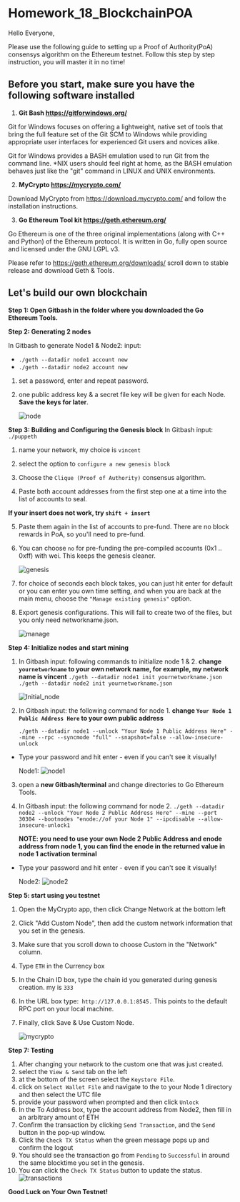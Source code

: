 # Homework_18_BlockchainPOA

Hello Everyone,

Please use the following guide to setting up a Proof of Authority(PoA) consensys algorithm on the Ethereum testnet.
Follow this step by step instruction, you will master it in no time!

## Before you start, make sure you have the following software installed

1. **Git Bash https://gitforwindows.org/**

Git for Windows focuses on offering a lightweight, native set of tools that bring the full feature set of the Git SCM to Windows while providing appropriate user interfaces for experienced Git users and novices alike.

Git for Windows provides a BASH emulation used to run Git from the command line. *NIX users should feel right at home, as the BASH emulation behaves just like the "git" command in LINUX and UNIX environments.


2. **MyCrypto https://mycrypto.com/**

Download MyCrypto from https://download.mycrypto.com/ and follow the installation instructions.

3. **Go Ethereum Tool kit https://geth.ethereum.org/**

Go Ethereum is one of the three original implementations (along with C++ and Python) of the Ethereum protocol. It is written in Go, fully open source and licensed under the GNU LGPL v3.

Please refer to https://geth.ethereum.org/downloads/ scroll down to stable release and download Geth & Tools.

## Let's build our own blockchain

**Step 1: Open Gitbash in the folder where you downloaded the Go Ethereum Tools.**

**Step 2: Generating 2 nodes**

In Gitbash to generate Node1 & Node2:
input:
* `./geth --datadir node1 account new`
* `./geth --datadir node2 account new`
1. set a password, enter and repeat password.
2. one public address key & a secret file key will be given for each Node. **Save the keys for later**.

    ![node](/Screenshots/Node.png)

**Step 3: Building and Configuring the Genesis block**
In Gitbash input: `./puppeth`
1. name your network, my choice is `vincent`

2. select the option to `configure a new genesis block`

3. Choose the `Clique (Proof of Authority)` consensus algorithm.

4. Paste both account addresses from the first step one at a time into the list of accounts to seal.

**If your insert does not work, try `shift + insert`**

5. Paste them again in the list of accounts to pre-fund. There are no block rewards in PoA, so you'll need to pre-fund.

6. You can choose `no` for pre-funding the pre-compiled accounts (0x1 .. 0xff) with wei. This keeps the genesis cleaner.

    ![genesis](/Screenshots/Genesis_Block_config.png)

7. for choice of seconds each block takes, you can just hit enter for default or you can enter you own time setting, and when you are back at the main menu, choose the `"Manage existing genesis"` option.

8. Export genesis configurations. This will fail to create two of the files, but you only need networkname.json.

    ![manage](/Screenshots/manage_and_export.png)

**Step 4: Initialize nodes and start mining**
1. In Gitbash input: following commands to initialize node 1 & 2.
**change `yournetworkname` to your own network name, for example, my network name is vincent**
`./geth --datadir node1 init yournetworkname.json`
`./geth --datadir node2 init yournetworkname.json`

    ![Initial_node](/Screenshots/Initial_node.png)

2. In Gitbash input: the following command for node 1.
**change `Your Node 1 Public Address Here` to your own public address**

    `./geth --datadir node1 --unlock "Your Node 1 Public Address Here" --mine --rpc --syncmode "full" --snapshot=false --allow-insecure-unlock`

* Type your password and hit enter - even if you can't see it visually!

    Node1:
    ![node1](/Screenshots/node1.png)

3. open a **new Gitbash/terminal** and change directories to Go Ethereum Tools.

4. In Gitbash input: the following command for node 2.
    `./geth --datadir node2 --unlock "Your Node 2 Public Address Here" --mine --port 30304 --bootnodes "enode://of your Node 1" --ipcdisable --allow-insecure-unlock1`

    **NOTE: you need to use your own Node 2 Public Address and enode address from node 1, you can find the enode in the returned value in node 1 activation terminal**
* Type your password and hit enter - even if you can't see it visually!

    Node2:
    ![node2](/Screenshots/node2.png)


**Step 5: start using you testnet**

1. Open the MyCrypto app, then click Change Network at the bottom left

2. Click "Add Custom Node", then add the custom network information that you set in the genesis.

3. Make sure that you scroll down to choose Custom in the "Network" column.

4. Type `ETH` in the Currency box

5. In the Chain ID box, type the chain id you generated during genesis creation. my is `333`

6. In the URL box type:` http://127.0.0.1:8545.` This points to the default RPC port on your local machine.

7. Finally, click Save & Use Custom Node.

    ![mycrypto](/Screenshots/mycrypto_setup.png)


**Step 7: Testing**
1. After changing your network to the custom one that was just created.
2. select the `View & Send` tab on the left 
3. at the bottom of the screen select the `Keystore File`.
4. click on `Select Wallet File` and navigate to the to your Node 1 directory and then select the UTC file
5. provide your password when prompted and then click `Unlock`
6. In the To Address box, type the account address from Node2, then fill in an arbitrary amount of ETH
7. Confirm the transaction by clicking `Send Transaction`, and the `Send` button in the pop-up window.
8. Click the `Check TX Status` when the green message pops up and confirm the logout
9. You should see the transaction go from `Pending` to `Successful` in around the same blocktime you set in the genesis.
10. You can click the `Check TX Status` button to update the status.
    ![transactions](/Screenshots/transactions.png)

**Good Luck on Your Own Testnet!**